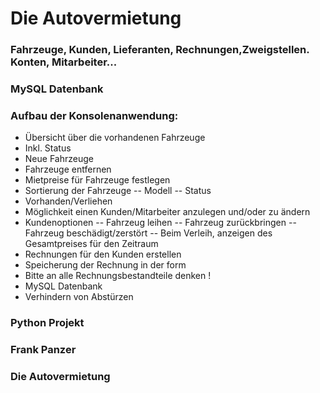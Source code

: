 # Die Autovermietung
### Fahrzeuge, Kunden, Lieferanten, Rechnungen,Zweigstellen. Konten, Mitarbeiter...         
### MySQL Datenbank                                                                       
### Aufbau der Konsolenanwendung:               
- Übersicht über die vorhandenen Fahrzeuge                                            
- Inkl. Status                                                                      
- Neue Fahrzeuge                                                                       
- Fahrzeuge entfernen                                                                  
- Mietpreise für Fahrzeuge festlegen
- Sortierung der Fahrzeuge
-- Modell
-- Status
- Vorhanden/Verliehen
- Möglichkeit einen Kunden/Mitarbeiter anzulegen und/oder zu ändern
- Kundenoptionen
-- Fahrzeug leihen
-- Fahrzeug zurückbringen
-- Fahrzeug beschädigt/zerstört
-- Beim Verleih, anzeigen des Gesamtpreises für den Zeitraum
- Rechnungen für den Kunden erstellen
- Speicherung der Rechnung in der form
- Bitte an alle Rechnungsbestandteile denken !
- MySQL Datenbank
- Verhindern von Abstürzen
### Python Projekt
### Frank Panzer
### Die Autovermietung
